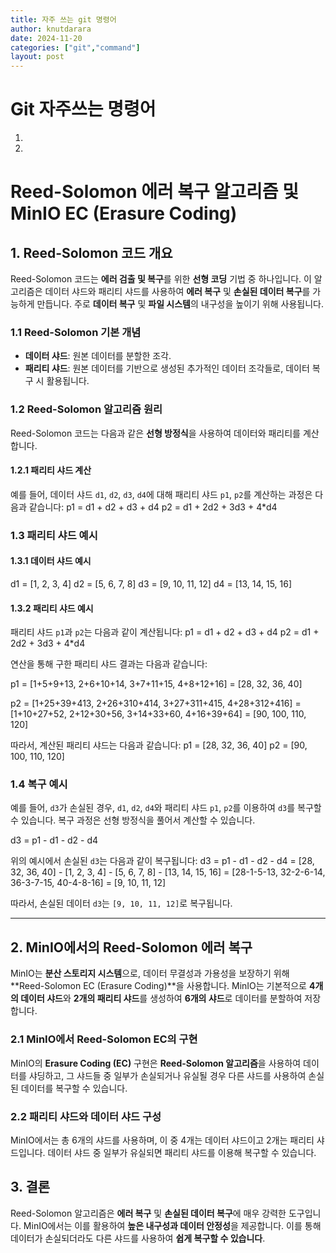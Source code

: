 ```yaml
---
title: 자주 쓰는 git 명령어
author: knutdarara
date: 2024-11-20
categories: ["git","command"]
layout: post
---
```


# Git 자주쓰는 명령어
1. 

2. 
# Reed-Solomon 에러 복구 알고리즘 및 MinIO EC (Erasure Coding)

## 1. **Reed-Solomon 코드 개요**

Reed-Solomon 코드는 **에러 검출 및 복구**를 위한 **선형 코딩** 기법 중 하나입니다. 이 알고리즘은 데이터 샤드와 패리티 샤드를 사용하여 **에러 복구** 및 **손실된 데이터 복구**를 가능하게 만듭니다. 주로 **데이터 복구** 및 **파일 시스템**의 내구성을 높이기 위해 사용됩니다.

### 1.1 **Reed-Solomon 기본 개념**

- **데이터 샤드**: 원본 데이터를 분할한 조각.
- **패리티 샤드**: 원본 데이터를 기반으로 생성된 추가적인 데이터 조각들로, 데이터 복구 시 활용됩니다.

### 1.2 **Reed-Solomon 알고리즘 원리**

Reed-Solomon 코드는 다음과 같은 **선형 방정식**을 사용하여 데이터와 패리티를 계산합니다.

#### 1.2.1 **패리티 샤드 계산**

예를 들어, 데이터 샤드 `d1`, `d2`, `d3`, `d4`에 대해 패리티 샤드 `p1`, `p2`를 계산하는 과정은 다음과 같습니다:
p1 = d1 + d2 + d3 + d4 p2 = d1 + 2d2 + 3d3 + 4*d4


### 1.3 **패리티 샤드 예시**

#### 1.3.1 **데이터 샤드 예시**

d1 = [1, 2, 3, 4] d2 = [5, 6, 7, 8] d3 = [9, 10, 11, 12] d4 = [13, 14, 15, 16]


#### 1.3.2 **패리티 샤드 예시**

패리티 샤드 `p1`과 `p2`는 다음과 같이 계산됩니다:
p1 = d1 + d2 + d3 + d4 p2 = d1 + 2d2 + 3d3 + 4*d4


연산을 통해 구한 패리티 샤드 결과는 다음과 같습니다:

p1 = [1+5+9+13, 2+6+10+14, 3+7+11+15, 4+8+12+16] = [28, 32, 36, 40]

p2 = [1+25+39+413, 2+26+310+414, 3+27+311+415, 4+28+312+416] = [1+10+27+52, 2+12+30+56, 3+14+33+60, 4+16+39+64] = [90, 100, 110, 120]


따라서, 계산된 패리티 샤드는 다음과 같습니다:
p1 = [28, 32, 36, 40] p2 = [90, 100, 110, 120]

### 1.4 **복구 예시**

예를 들어, `d3`가 손실된 경우, `d1`, `d2`, `d4`와 패리티 샤드 `p1`, `p2`를 이용하여 `d3`를 복구할 수 있습니다. 복구 과정은 선형 방정식을 풀어서 계산할 수 있습니다.

d3 = p1 - d1 - d2 - d4


위의 예시에서 손실된 `d3`는 다음과 같이 복구됩니다:
d3 = p1 - d1 - d2 - d4 = [28, 32, 36, 40] - [1, 2, 3, 4] - [5, 6, 7, 8] - [13, 14, 15, 16] = [28-1-5-13, 32-2-6-14, 36-3-7-15, 40-4-8-16] = [9, 10, 11, 12]


따라서, 손실된 데이터 `d3`는 `[9, 10, 11, 12]`로 복구됩니다.

---

## 2. **MinIO에서의 Reed-Solomon 에러 복구**

MinIO는 **분산 스토리지 시스템**으로, 데이터 무결성과 가용성을 보장하기 위해 **Reed-Solomon EC (Erasure Coding)**을 사용합니다. MinIO는 기본적으로 **4개의 데이터 샤드**와 **2개의 패리티 샤드**를 생성하여 **6개의 샤드**로 데이터를 분할하여 저장합니다.

### 2.1 **MinIO에서 Reed-Solomon EC의 구현**

MinIO의 **Erasure Coding (EC)** 구현은 **Reed-Solomon 알고리즘**을 사용하여 데이터를 샤딩하고, 그 샤드들 중 일부가 손실되거나 유실될 경우 다른 샤드를 사용하여 손실된 데이터를 복구할 수 있습니다.

### 2.2 **패리티 샤드와 데이터 샤드 구성**

MinIO에서는 총 6개의 샤드를 사용하며, 이 중 4개는 데이터 샤드이고 2개는 패리티 샤드입니다. 데이터 샤드 중 일부가 유실되면 패리티 샤드를 이용해 복구할 수 있습니다.

## 3. **결론**

Reed-Solomon 알고리즘은 **에러 복구** 및 **손실된 데이터 복구**에 매우 강력한 도구입니다. MinIO에서는 이를 활용하여 **높은 내구성과 데이터 안정성**을 제공합니다. 이를 통해 데이터가 손실되더라도 다른 샤드를 사용하여 **쉽게 복구할 수 있습니다**.





